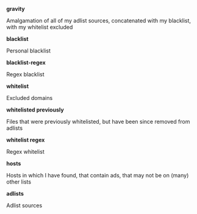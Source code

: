 **gravity**

Amalgamation of all of my adlist sources, concatenated with my blacklist, with my whitelist excluded


**blacklist**

Personal blacklist


**blacklist-regex**

Regex blacklist


**whitelist**

Excluded domains


**whitelisted previously**

Files that were previously whitelisted, but have been since removed from adlists


**whitelist regex**

Regex whitelist


**hosts**

Hosts in which I have found, that contain ads, that may not be on (many) other lists


**adlists**

Adlist sources